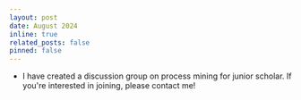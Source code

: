 ```yaml
---
layout: post
date: August 2024
inline: true
related_posts: false
pinned: false
---
```


- I have created a discussion group on process mining for junior scholar. If you're interested in joining, please contact me!